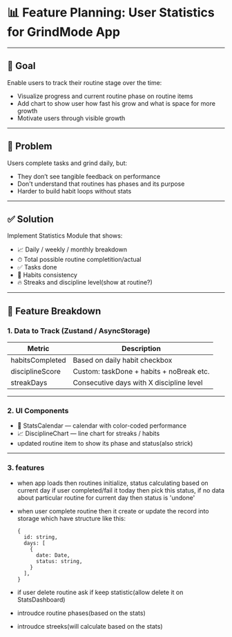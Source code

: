 # 📊 Feature Planning: User Statistics for GrindMode App

---

## 🧠 Goal

Enable users to track their routine stage over the time:
- Visualize progress and current routine phase on routine items
- Add chart to show user how fast his grow and what is space for more growth
- Motivate users through visible growth

---

## 🧩 Problem

Users complete tasks and grind daily, but:
- They don’t see tangible feedback on performance
- Don't understand that routines has phases and its purpose
- Harder to build habit loops without stats

---

## ✅ Solution

Implement Statistics Module that shows:
- 📈 Daily / weekly / monthly breakdown
- ⏱ Total possible routine completition/actual
- ✅ Tasks done
- 🔁 Habits consistency
- 🔥 Streaks and discipline level(show at routine?)

---

## 🧱 Feature Breakdown

### 1. Data to Track (Zustand / AsyncStorage)
| Metric                  | Description                               |
|------------------------|-------------------------------------------|
| habitsCompleted      | Based on daily habit checkbox             |
| disciplineScore      | Custom: taskDone + habits + noBreak etc.  |
| streakDays           | Consecutive days with X discipline level  |

---

### 2. UI Components

- 📅 StatsCalendar — calendar with color-coded performance
- 📈 DisciplineChart — line chart for streaks / habits
- updated routine item to show its phase and status(also strick)

---

### 3. features
- when app loads then routines initialize, status calculating based on current day if user completed/fail it today then pick this status, if no data about particular routine for current day then status is 'undone'
- when user complete routine then it create or update the record into storage which have structure like this:

      {
        id: string,
        days: [
          {
            date: Date,
            status: string,
          }
        ],
      } 
- if user delete routine ask if keep statistic(allow delete it on StatsDashboard)
- introudce routine phases(based on the stats)
- introudce streeks(will calculate based on the stats)